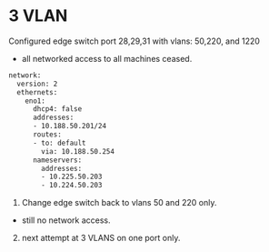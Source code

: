 # 3 VLAN

Configured edge switch port 28,29,31 with vlans: 50,220, and 1220

- all networked access to all machines ceased.

```bash
network:
  version: 2
  ethernets:
    eno1:
      dhcp4: false
      addresses:
      - 10.188.50.201/24    
      routes:
      - to: default
        via: 10.188.50.254
      nameservers:
        addresses:
        - 10.225.50.203
        - 10.224.50.203
```

1. Change edge switch back to vlans 50 and 220 only.

- still no network access.

2. next attempt at 3 VLANS on one port only.

